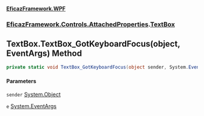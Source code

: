 #### [EficazFramework.WPF](EficazFrameworkWPF.md 'EficazFramework WPF')
### [EficazFramework.Controls.AttachedProperties](EficazFrameworkWPF.md#EficazFramework.Controls.AttachedProperties 'EficazFramework.Controls.AttachedProperties').[TextBox](EficazFramework.Controls.AttachedProperties/TextBox.md 'EficazFramework.Controls.AttachedProperties.TextBox')

## TextBox.TextBox_GotKeyboardFocus(object, EventArgs) Method

```csharp
private static void TextBox_GotKeyboardFocus(object sender, System.EventArgs e);
```
#### Parameters

<a name='EficazFramework.Controls.AttachedProperties.TextBox.TextBox_GotKeyboardFocus(object,System.EventArgs).sender'></a>

`sender` [System.Object](https://docs.microsoft.com/en-us/dotnet/api/System.Object 'System.Object')

<a name='EficazFramework.Controls.AttachedProperties.TextBox.TextBox_GotKeyboardFocus(object,System.EventArgs).e'></a>

`e` [System.EventArgs](https://docs.microsoft.com/en-us/dotnet/api/System.EventArgs 'System.EventArgs')